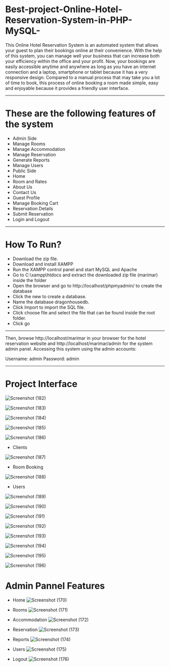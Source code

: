 # Best-project-Online-Hotel-Reservation-System-in-PHP-MySQL-

This Online Hotel Reservation System is an automated system that allows your guest to plan their bookings online at their convenience. 
With the help of this system, you can manage well your business that can increase both your efficiency within the office and your profit. 
Now, your bookings are easily accessible anytime and anywhere as long as you have an internet connection and a laptop, 
smartphone or tablet because it has a very responsive design. Compared to a manual process that may take you a lot of time to book, 
this process of online booking a room made simple, easy and enjoyable because it provides a friendly user interface.


---


# These are the following features of the system

- Admin Side
- Manage Rooms
- Manage Accommodation
- Manage Reservation
- Generate Reports
- Manage Users
- Public Side
- Home
- Room and Rates
- About Us
- Contact Us
- Guest Profile
- Manage Booking Cart
- Reservation Details
- Submit Reservation
- Login and Logout

---


# How To Run?

- Download the zip file.
- Download and install XAMPP
- Run the XAMPP control panel and start MySQL and Apache
- Go to C:\xampp\htdocs and extract the downloaded zip file (marimar) inside the folder
- Open the browser and go to http://localhost/phpmyadmin/ to create the database
- Click the new to create a database.
- Name the database dragonhousedb.
- Click Import to import the SQL file.
- Click choose file and select the file that can be found inside the root folder.
- Click go

---

Then, browse http://localhost/marimar in your browser for the hotel reservation website and http://localhost/marimar/admin for the system admin panel.
Accessing this system using the admin accounts:

Username: admin
Password: admin

---
# Project Interface 

![Screenshot (182)](https://user-images.githubusercontent.com/73945266/105053260-f19d1880-5a9a-11eb-9efd-d2a3eead4e7b.png)

![Screenshot (183)](https://user-images.githubusercontent.com/73945266/105053272-f3ff7280-5a9a-11eb-99c5-177283f82e79.png)

![Screenshot (184)](https://user-images.githubusercontent.com/73945266/105053289-f6fa6300-5a9a-11eb-8d17-0910f27281cb.png)

![Screenshot (185)](https://user-images.githubusercontent.com/73945266/105053303-f95cbd00-5a9a-11eb-9bd8-843bbad1fd3f.png)

![Screenshot (186)](https://user-images.githubusercontent.com/73945266/105053321-fc57ad80-5a9a-11eb-8425-f2b6a78228e0.png)

- Clients 

![Screenshot (187)](https://user-images.githubusercontent.com/73945266/105053338-ff529e00-5a9a-11eb-9f96-858011404f32.png)

- Room Booking 

![Screenshot (188)](https://user-images.githubusercontent.com/73945266/105053344-01b4f800-5a9b-11eb-8314-01e3a9cefeed.png)

- Users

![Screenshot (189)](https://user-images.githubusercontent.com/73945266/105053356-04175200-5a9b-11eb-9a6a-266485cfca17.png)

![Screenshot (190)](https://user-images.githubusercontent.com/73945266/105053367-07124280-5a9b-11eb-8885-f667d15b447c.png)

![Screenshot (191)](https://user-images.githubusercontent.com/73945266/105053370-09749c80-5a9b-11eb-9d00-5e11bea3959b.png)

![Screenshot (192)](https://user-images.githubusercontent.com/73945266/105053375-0aa5c980-5a9b-11eb-929f-91a51340cb21.png)

![Screenshot (193)](https://user-images.githubusercontent.com/73945266/105053386-0d082380-5a9b-11eb-89fc-d24225bae4d7.png)

![Screenshot (194)](https://user-images.githubusercontent.com/73945266/105053404-109baa80-5a9b-11eb-8e8f-d2644a464b08.png)

![Screenshot (195)](https://user-images.githubusercontent.com/73945266/105053410-12fe0480-5a9b-11eb-936a-30b7f4e4c8bc.png)

![Screenshot (196)](https://user-images.githubusercontent.com/73945266/105053417-15605e80-5a9b-11eb-8edf-0d976ae2dd40.png)

# Admin Pannel Features 

- Home
![Screenshot (170)](https://user-images.githubusercontent.com/73945266/105051440-f6f96380-5a98-11eb-9434-f688e5484acb.png)

- Rooms
![Screenshot (171)](https://user-images.githubusercontent.com/73945266/105051451-f95bbd80-5a98-11eb-8b27-a67367cc428b.png)

- Accommodation 
![Screenshot (172)](https://user-images.githubusercontent.com/73945266/105051469-fd87db00-5a98-11eb-8b47-d3c822047a1d.png)

- Reservation 
![Screenshot (173)](https://user-images.githubusercontent.com/73945266/105051482-ffea3500-5a98-11eb-8e14-8b20f02fcea7.png)

- Reports 
![Screenshot (174)](https://user-images.githubusercontent.com/73945266/105051488-01b3f880-5a99-11eb-8e7e-5b920d3d09a4.png)

- Users
![Screenshot (175)](https://user-images.githubusercontent.com/73945266/105051495-037dbc00-5a99-11eb-8dff-310d9eab2b77.png)

- Logout
![Screenshot (176)](https://user-images.githubusercontent.com/73945266/105051505-05e01600-5a99-11eb-9781-d98d69c5db08.png)

